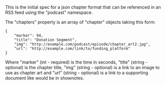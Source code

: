 This is the initial spec for a json chapter format that can be referenced in an RSS feed using the "podcast" namespace.

The "chapters" property is an array of "chapter" objects taking this form:

```
{
    "marker": 94,
    "title": "Donation Segment",
    "img": "http://example.com/podcast/episode/chapter_art2.jpg",
    "url": "http://example.com/link/to/funding_platform"
}
```

Where "marker" (int - required) is the time in seconds, "title" (string - optional) is the chapter title, "img" (string - optional) is a link to an image to use as chapter art and "url" (string - optional) is a link to a
supporting document like would be in shownotes.